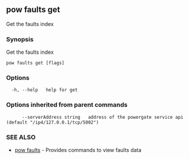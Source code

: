 ## pow faults get

Get the faults index

### Synopsis

Get the faults index

```
pow faults get [flags]
```

### Options

```
  -h, --help   help for get
```

### Options inherited from parent commands

```
      --serverAddress string   address of the powergate service api (default "/ip4/127.0.0.1/tcp/5002")
```

### SEE ALSO

* [pow faults](pow_faults.md)	 - Provides commands to view faults data

